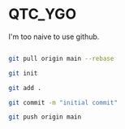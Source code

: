 # QTC_YGO

I'm too naive to use github.

```zsh

git pull origin main --rebase

git init

git add .

git commit -m "initial commit"

git push origin main

```